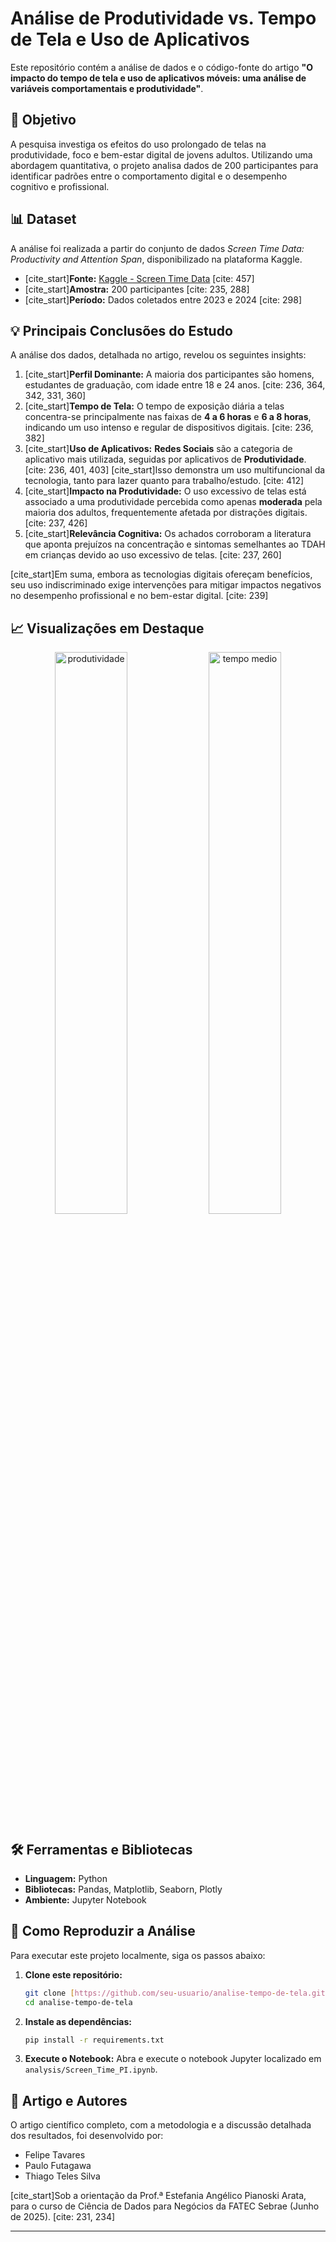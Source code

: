 # Análise de Produtividade vs. Tempo de Tela e Uso de Aplicativos

Este repositório contém a análise de dados e o código-fonte do artigo **"O impacto do tempo de tela e uso de aplicativos móveis: uma análise de variáveis comportamentais e produtividade"**.

## 🎯 Objetivo

A pesquisa investiga os efeitos do uso prolongado de telas na produtividade, foco e bem-estar digital de jovens adultos. Utilizando uma abordagem quantitativa, o projeto analisa dados de 200 participantes para identificar padrões entre o comportamento digital e o desempenho cognitivo e profissional.

## 📊 Dataset

A análise foi realizada a partir do conjunto de dados *Screen Time Data: Productivity and Attention Span*, disponibilizado na plataforma Kaggle.

* [cite_start]**Fonte:** [Kaggle - Screen Time Data](https://www.kaggle.com/datasets/muhammadalirazazaidi/screen-time-data-productivity-and-attention-span) [cite: 457]
* [cite_start]**Amostra:** 200 participantes [cite: 235, 288]
* [cite_start]**Período:** Dados coletados entre 2023 e 2024 [cite: 298]

## 💡 Principais Conclusões do Estudo

A análise dos dados, detalhada no artigo, revelou os seguintes insights:

1.  [cite_start]**Perfil Dominante:** A maioria dos participantes são homens, estudantes de graduação, com idade entre 18 e 24 anos. [cite: 236, 364, 342, 331, 360]
2.  [cite_start]**Tempo de Tela:** O tempo de exposição diária a telas concentra-se principalmente nas faixas de **4 a 6 horas** e **6 a 8 horas**, indicando um uso intenso e regular de dispositivos digitais. [cite: 236, 382]
3.  [cite_start]**Uso de Aplicativos:** **Redes Sociais** são a categoria de aplicativo mais utilizada, seguidas por aplicativos de **Produtividade**. [cite: 236, 401, 403] [cite_start]Isso demonstra um uso multifuncional da tecnologia, tanto para lazer quanto para trabalho/estudo. [cite: 412]
4.  [cite_start]**Impacto na Produtividade:** O uso excessivo de telas está associado a uma produtividade percebida como apenas **moderada** pela maioria dos adultos, frequentemente afetada por distrações digitais. [cite: 237, 426]
5.  [cite_start]**Relevância Cognitiva:** Os achados corroboram a literatura que aponta prejuízos na concentração e sintomas semelhantes ao TDAH em crianças devido ao uso excessivo de telas. [cite: 237, 260]

[cite_start]Em suma, embora as tecnologias digitais ofereçam benefícios, seu uso indiscriminado exige intervenções para mitigar impactos negativos no desempenho profissional e no bem-estar digital. [cite: 239]

## 📈 Visualizações em Destaque

<p align="center">
  <img src="./images/produtividade.png" alt="produtividade" width="48%">
  <img src="./images/tempomedio.png" alt="tempo medio" width="48%">
</p>

## 🛠️ Ferramentas e Bibliotecas

* **Linguagem:** Python
* **Bibliotecas:** Pandas, Matplotlib, Seaborn, Plotly
* **Ambiente:** Jupyter Notebook

## 🚀 Como Reproduzir a Análise

Para executar este projeto localmente, siga os passos abaixo:

1.  **Clone este repositório:**
    ```bash
    git clone [https://github.com/seu-usuario/analise-tempo-de-tela.git](https://github.com/seu-usuario/analise-tempo-de-tela.git)
    cd analise-tempo-de-tela
    ```

2.  **Instale as dependências:**
    ```bash
    pip install -r requirements.txt
    ```

3.  **Execute o Notebook:**
    Abra e execute o notebook Jupyter localizado em `analysis/Screen_Time_PI.ipynb`.

## 📄 Artigo e Autores

O artigo científico completo, com a metodologia e a discussão detalhada dos resultados, foi desenvolvido por:

* Felipe Tavares
* Paulo Futagawa
* Thiago Teles Silva

[cite_start]Sob a orientação da Prof.ª Estefania Angélico Pianoski Arata, para o curso de Ciência de Dados para Negócios da FATEC Sebrae (Junho de 2025). [cite: 231, 234]

---